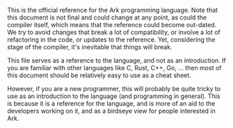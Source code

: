This is the official reference for the Ark programming language. Note that this
document is not final and could change at any point, as could the compiler
itself, which means that the reference could become out-dated. We try
to avoid changes that break a lot of compatibility, or involve a lot of
refactoring in the code, or updates to the reference. Yet, considering the
stage of the compiler, it's inevitable that things will break.

This file serves as a reference to the language, and not as an introduction. If
you are familiar with other languages like C, Rust, C++, Go, ... then most of
this document should be relatively easy to use as a cheat sheet. 

However, if you are a new programmer, this will probably be quite tricky to 
use as an introduction to the language (and programming in general). This is
because it is a reference for the language, and is more of an aid to the
developers working on it, and as a birdseye view for people interested
in Ark.